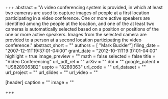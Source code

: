 +++
abstract = "A video conferencing system is provided, in which at least two cameras are used to capture images of people at a first location participating in a video conference. One or more active speakers are identified among the people at the location, and one of the at least two cameras is automatically selected based on a position or positions of the one or more active speakers. Images from the selected camera are provided to a person at a second location participating the video conference."
abstract_short = ""
authors = [
	"Mark Buckler"]
filing_date = "2007-12-11T19:37:01-04:00"
grant_date  = "2012-10-11T19:37:01-04:00"
highlight = true
image_preview = ""
math = false
selected = false
title = "Video Conferencing"
url_pdf_rel = ""
arXiv = ""
doi = ""
google_patent = "US8289363B2"
uspto = "8289363"
url_code = ""
url_dataset = ""
url_project = ""
url_slides = ""
url_video = ""

[header]
  caption = ""
  image = ""

+++

